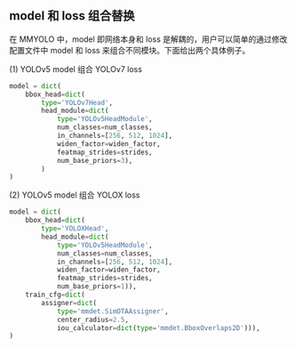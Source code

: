 ## model 和 loss 组合替换

在 MMYOLO 中，model 即网络本身和 loss 是解耦的，用户可以简单的通过修改配置文件中 model 和 loss 来组合不同模块。下面给出两个具体例子。

(1) YOLOv5 model 组合 YOLOv7 loss

```python
model = dict(
    bbox_head=dict(
        type='YOLOv7Head',
        head_module=dict(
            type='YOLOv5HeadModule',
            num_classes=num_classes,
            in_channels=[256, 512, 1024],
            widen_factor=widen_factor,
            featmap_strides=strides,
            num_base_priors=3),
        )
)
```

(2) YOLOv5 model 组合 YOLOX loss

```python
model = dict(
    bbox_head=dict(
        type='YOLOXHead',
        head_module=dict(
            type='YOLOv5HeadModule',
            num_classes=num_classes,
            in_channels=[256, 512, 1024],
            widen_factor=widen_factor,
            featmap_strides=strides,
            num_base_priors=1)),
    train_cfg=dict(
        assigner=dict(
            type='mmdet.SimOTAAssigner',
            center_radius=2.5,
            iou_calculator=dict(type='mmdet.BboxOverlaps2D'))),
)
```
